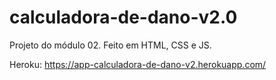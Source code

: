 # calculadora-de-dano-v2.0
Projeto do módulo 02. Feito em HTML, CSS e JS.

Heroku: https://app-calculadora-de-dano-v2.herokuapp.com/
